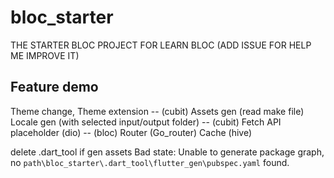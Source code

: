 # bloc_starter

THE STARTER BLOC PROJECT FOR LEARN BLOC (ADD ISSUE FOR HELP ME IMPROVE IT)

## Feature demo

Theme change, Theme extension -- (cubit)
Assets gen (read make file)
Locale gen (with selected input/output folder) -- (cubit)
Fetch API placeholder (dio) -- (bloc)
Router (Go_router)
Cache (hive)


delete .dart_tool if gen assets
Bad state: Unable to generate package graph, no `path\bloc_starter\.dart_tool\flutter_gen\pubspec.yaml` found.
